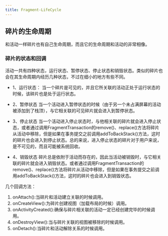 ```yaml
---
title: Fragment-LifeCycle
---
```

## 碎片的生命周期

和活动一样碎片也有自己生命周期，而且它的生命周期和活动的非常相像。

### 碎片的状态和回调

活动一共有四种状态，运行状态、暂停状态、停止状态和销毁状态。类似的碎片也会在其生命周期内经历几种状态，不过在细小的地方有些不同。

- 1、运行状态：
当一个碎片是可见的，并且它所关联的活动正处于运行状态的时候，该碎片也是处于运行状态。

- 2、暂停状态
当一个活动进入暂停状态的时候（由于另一个未占满屏幕的活动被添加到了栈顶），与它相关联的可见碎片就会进入到暂停状态。

- 3、停止状态
当一个活动进入停止状态时，与他相关联的碎片就会进入停止状态，或者通过调用FragmentTransaction的remove()、replace()方法将碎片从活动中移除，但是如果在事务提交之前调用addToBackStack()方法，这时的碎片也会进入到停止状态。总的来说，进入停止状态的碎片对于用户来说，是不可见的，而且可能被系统回收。

- 4、销毁状态
碎片总是依附于活动而存在的，因此当活动被销毁时，与它相关联的碎片就会进入销毁状态。或者通过调用FragmentTransaction的remove()、replace()方法将碎片从活动中移除，但是如果在事务提交之前调用addToBackStack()方法，这时的碎片也会进入到销毁状态。

几个回调方法：
1. onAttach():当碎片和活动建立关联的时候调用。
2. onCreateView():为碎片创建视图（加载布局的时候）调用。
3. onActivityCreated():确保与碎片相关联的活动一定已经创建完毕的时候调用。
4. onDestroyView():当与碎片关联的视图被移除的时候调用。
5. onDetach():当碎片和活动解除关系的时候调用。

